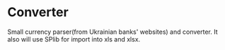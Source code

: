 # Converter
Small currency parser(from Ukrainian banks' websites) and converter.
It also will use SPlib for import into xls and xlsx.
